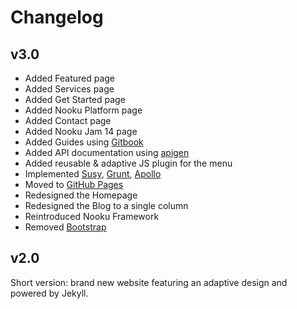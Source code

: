 # Changelog

## v3.0

* Added Featured page
* Added Services page
* Added Get Started page
* Added Nooku Platform page
* Added Contact page
* Added Nooku Jam 14 page
* Added Guides using [Gitbook](https://github.com/GitbookIO/gitbook)
* Added API documentation using [apigen](http://apigen.org/)
* Added reusable & adaptive JS plugin for the menu
* Implemented [Susy](http://susy.oddbird.net/), [Grunt](http://gruntjs.com/), [Apollo](https://github.com/toddmotto/apollo)
* Moved to [GitHub Pages](https://pages.github.com/)
* Redesigned the Homepage
* Redesigned the Blog to a single column
* Reintroduced Nooku Framework
* Removed [Bootstrap](http://getbootstrap.com/)

## v2.0

Short version: brand new website featuring an adaptive design and powered by Jekyll.